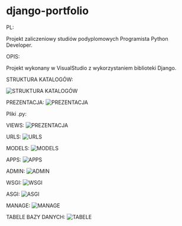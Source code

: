# django-portfolio

PL:

Projekt zaliczeniowy studiów podyplomowych Programista Python Developer.

OPIS:

Projekt wykonany w VisualStudio z wykorzystaniem biblioteki Django.

STRUKTURA KATALOGÓW:

![STRUKTURA KATALOGÓW](https://github.com/Arkanizo/django-portfolio/blob/main/project_structure.png)

PREZENTACJA:
![PREZENTACJA](https://github.com/Arkanizo/django-portfolio/blob/main/site1.png)


Pliki .py:

VIEWS:
![PREZENTACJA](https://github.com/Arkanizo/django-portfolio/blob/main/screens/py1.png?raw=true)

URLS:
![URLS](https://github.com/Arkanizo/django-portfolio/blob/main/screens/py2.png?raw=true)

MODELS:
![MODELS](https://github.com/Arkanizo/django-portfolio/blob/main/screens/py3.png?raw=true)

APPS:
![APPS](https://github.com/Arkanizo/django-portfolio/blob/main/screens/py4.png?raw=true)

ADMIN:
![ADMIN](https://github.com/Arkanizo/django-portfolio/blob/main/screens/py5.png?raw=true)

WSGI:
![WSGI](https://github.com/Arkanizo/django-portfolio/blob/main/screens/py6.png?raw=true)

ASGI:
![ASGI](https://github.com/Arkanizo/django-portfolio/blob/main/screens/py7.png?raw=true)

MANAGE:
![MANAGE](https://github.com/Arkanizo/django-portfolio/blob/main/screens/py8.png?raw=true)

TABELE BAZY DANYCH:
![TABELE](https://github.com/Arkanizo/django-portfolio/blob/main/screens/py9.png?raw=true)







